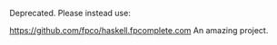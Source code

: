 Deprecated. Please instead use:

https://github.com/fpco/haskell.fpcomplete.com
An amazing project.
